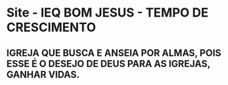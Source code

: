 # Site - IEQ BOM JESUS - TEMPO DE CRESCIMENTO

## IGREJA QUE BUSCA E ANSEIA POR ALMAS, POIS ESSE É O DESEJO DE DEUS PARA AS IGREJAS, GANHAR VIDAS.
